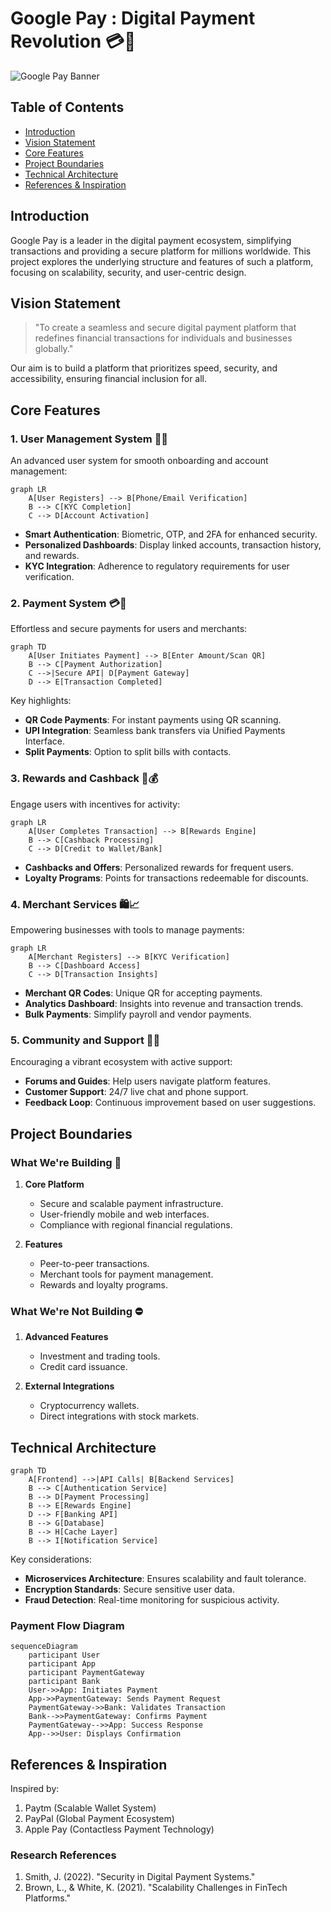 
# Google Pay : Digital Payment Revolution 💳📲

![Google Pay Banner](https://img.shields.io/badge/Project-Digital_Payment_Platform-green?style=for-the-badge)

## Table of Contents
- [Introduction](#introduction)
- [Vision Statement](#vision-statement)
- [Core Features](#core-features)
- [Project Boundaries](#project-boundaries)
- [Technical Architecture](#technical-architecture)
- [References & Inspiration](#references--inspiration)

## Introduction

Google Pay is a leader in the digital payment ecosystem, simplifying transactions and providing a secure platform for millions worldwide. This project explores the underlying structure and features of such a platform, focusing on scalability, security, and user-centric design.

## Vision Statement

> "To create a seamless and secure digital payment platform that redefines financial transactions for individuals and businesses globally."

Our aim is to build a platform that prioritizes speed, security, and accessibility, ensuring financial inclusion for all.

## Core Features

### 1. User Management System 👥🔐

An advanced user system for smooth onboarding and account management:

```mermaid
graph LR
    A[User Registers] --> B[Phone/Email Verification]
    B --> C[KYC Completion]
    C --> D[Account Activation]
```

- **Smart Authentication**: Biometric, OTP, and 2FA for enhanced security.
- **Personalized Dashboards**: Display linked accounts, transaction history, and rewards.
- **KYC Integration**: Adherence to regulatory requirements for user verification.

### 2. Payment System 💳💸

Effortless and secure payments for users and merchants:

```mermaid
graph TD
    A[User Initiates Payment] --> B[Enter Amount/Scan QR]
    B --> C[Payment Authorization]
    C -->|Secure API| D[Payment Gateway]
    D --> E[Transaction Completed]
```

Key highlights:
- **QR Code Payments**: For instant payments using QR scanning.
- **UPI Integration**: Seamless bank transfers via Unified Payments Interface.
- **Split Payments**: Option to split bills with contacts.

### 3. Rewards and Cashback 🎁💰

Engage users with incentives for activity:

```mermaid
graph LR
    A[User Completes Transaction] --> B[Rewards Engine]
    B --> C[Cashback Processing]
    C --> D[Credit to Wallet/Bank]
```

- **Cashbacks and Offers**: Personalized rewards for frequent users.
- **Loyalty Programs**: Points for transactions redeemable for discounts.

### 4. Merchant Services 🛍️📈

Empowering businesses with tools to manage payments:

```mermaid
graph LR
    A[Merchant Registers] --> B[KYC Verification]
    B --> C[Dashboard Access]
    C --> D[Transaction Insights]
```

- **Merchant QR Codes**: Unique QR for accepting payments.
- **Analytics Dashboard**: Insights into revenue and transaction trends.
- **Bulk Payments**: Simplify payroll and vendor payments.

### 5. Community and Support 🤝📞

Encouraging a vibrant ecosystem with active support:

- **Forums and Guides**: Help users navigate platform features.
- **Customer Support**: 24/7 live chat and phone support.
- **Feedback Loop**: Continuous improvement based on user suggestions.

## Project Boundaries

### What We're Building 🎯
1. **Core Platform**
   - Secure and scalable payment infrastructure.
   - User-friendly mobile and web interfaces.
   - Compliance with regional financial regulations.

2. **Features**
   - Peer-to-peer transactions.
   - Merchant tools for payment management.
   - Rewards and loyalty programs.

### What We're Not Building ⛔
1. **Advanced Features**
   - Investment and trading tools.
   - Credit card issuance.

2. **External Integrations**
   - Cryptocurrency wallets.
   - Direct integrations with stock markets.

## Technical Architecture

```mermaid
graph TD
    A[Frontend] -->|API Calls| B[Backend Services]
    B --> C[Authentication Service]
    B --> D[Payment Processing]
    B --> E[Rewards Engine]
    D --> F[Banking API]
    B --> G[Database]
    B --> H[Cache Layer]
    B --> I[Notification Service]
```

Key considerations:
- **Microservices Architecture**: Ensures scalability and fault tolerance.
- **Encryption Standards**: Secure sensitive user data.
- **Fraud Detection**: Real-time monitoring for suspicious activity.

### Payment Flow Diagram

```mermaid
sequenceDiagram
    participant User
    participant App
    participant PaymentGateway
    participant Bank
    User->>App: Initiates Payment
    App->>PaymentGateway: Sends Payment Request
    PaymentGateway->>Bank: Validates Transaction
    Bank-->>PaymentGateway: Confirms Payment
    PaymentGateway-->>App: Success Response
    App-->>User: Displays Confirmation
```

## References & Inspiration

Inspired by:
1. Paytm (Scalable Wallet System)
2. PayPal (Global Payment Ecosystem)
3. Apple Pay (Contactless Payment Technology)

### Research References
1. Smith, J. (2022). "Security in Digital Payment Systems."
2. Brown, L., & White, K. (2021). "Scalability Challenges in FinTech Platforms."
